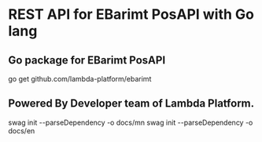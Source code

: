 # REST API for EBarimt PosAPI with Go lang

## Go package for EBarimt PosAPI

go get github.com/lambda-platform/ebarimt

## Powered By Developer team of Lambda Platform.

swag init --parseDependency -o docs/mn
swag init --parseDependency -o docs/en
